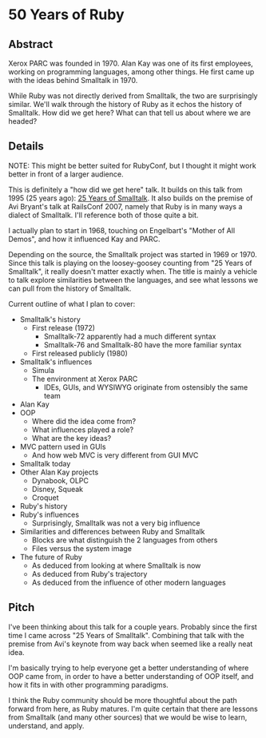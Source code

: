 50 Years of Ruby
================

Abstract
--------

Xerox PARC was founded in 1970. Alan Kay was one of its first employees, working on programming languages, among other things. He first came up with the ideas behind Smalltalk in 1970.

While Ruby was not directly derived from Smalltalk, the two are surprisingly similar. We'll walk through the history of Ruby as it echos the history of Smalltalk. How did we get here? What can that tell us about where we are headed?


Details
-------

NOTE: This might be better suited for RubyConf, but I thought it might work better in front of a larger audience.

This is definitely a "how did we get here" talk. It builds on this talk from 1995 (25 years ago): [25 Years of Smalltalk](https://web.archive.org/web/20130612055149/http://www.mojowire.com/TravelsWithSmalltalk/DaveThomas-TravelsWithSmalltalk.htm). It also builds on the premise of Avi Bryant's talk at RailsConf 2007, namely that Ruby is in many ways a dialect of Smalltalk. I'll reference both of those quite a bit.

I actually plan to start in 1968, touching on Engelbart's "Mother of All Demos", and how it influenced Kay and PARC.

Depending on the source, the Smalltalk project was started in 1969 or 1970. Since this talk is playing on the loosey-goosey counting from "25 Years of Smalltalk", it really doesn't matter exactly when. The title is mainly a vehicle to talk explore similarities between the languages, and see what lessons we can pull from the history of Smalltalk.

Current outline of what I plan to cover:

* Smalltalk's history
    * First release (1972)
        * Smalltalk-72 apparently had a much different syntax
        * Smalltalk-76 and Smalltalk-80 have the more familiar syntax
    * First released publicly (1980)
* Smalltalk's influences
    * Simula
    * The environment at Xerox PARC
        * IDEs, GUIs, and WYSIWYG originate from ostensibly the same team
* Alan Kay
* OOP
    * Where did the idea come from?
    * What influences played a role?
    * What are the key ideas?
* MVC pattern used in GUIs
    * And how web MVC is very different from GUI MVC
* Smalltalk today
* Other Alan Kay projects
    * Dynabook, OLPC
    * Disney, Squeak
    * Croquet
* Ruby's history
* Ruby's influences
    * Surprisingly, Smalltalk was not a very big influence
* Similarities and differences between Ruby and Smalltalk
    * Blocks are what distinguish the 2 languages from others
    * Files versus the system image
* The future of Ruby
    * As deduced from looking at where Smalltalk is now
    * As deduced from Ruby's trajectory
    * As deduced from the influence of other modern languages


Pitch
-----

I've been thinking about this talk for a couple years. Probably since the first time I came across "25 Years of Smalltalk". Combining that talk with the premise from Avi's keynote from way back when seemed like a really neat idea.

I'm basically trying to help everyone get a better understanding of where OOP came from, in order to have a better understanding of OOP itself, and how it fits in with other programming paradigms.

I think the Ruby community should be more thoughtful about the path forward from here, as Ruby matures. I'm quite certain that there are lessons from Smalltalk (and many other sources) that we would be wise to learn, understand, and apply.
